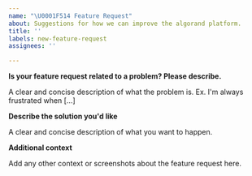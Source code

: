 ```yaml
---
name: "\U0001F514 Feature Request"
about: Suggestions for how we can improve the algorand platform.
title: ''
labels: new-feature-request
assignees: ''

---
```


<!--
NOTE: If this issue relates to security, please use the vulnerability disclosure form here:
https://www.algorand.com/resources/blog/security

General, developer or support questions concerning Algorand should be directed to the Algorand Forums https://forum.algorand.org/.
-->

<!--
This project is focused on low level platform concerns. A good feature request would be related
to protocol and network usage, debugging and monitoring tools, and goal commands.

Higher level suggestions relating to layer 2 applications (like wallet apps) are not appropriate here.
-->
**Is your feature request related to a problem? Please describe.**

A clear and concise description of what the problem is. Ex. I'm always frustrated when [...]

**Describe the solution you'd like**

A clear and concise description of what you want to happen.

**Additional context**

Add any other context or screenshots about the feature request here.
